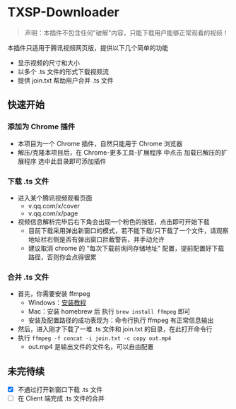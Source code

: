 # TXSP-Downloader

> 声明：本插件不包含任何"破解"内容，只能下载用户能够正常观看的视频！

本插件只适用于腾讯视频网页版，提供以下几个简单的功能

- 显示视频的尺寸和大小
- 以多个 .ts 文件的形式下载视频流
- 提供 join.txt 帮助用户合并 .ts 文件

## 快速开始

### 添加为 Chrome 插件

- 本项目为一个 Chrome 插件，自然只能用于 Chrome 浏览器
- 解压/克隆本项目后，在 Chrome-更多工具-扩展程序 中点击 加载已解压的扩展程序 选中此目录即可添加插件

### 下载 .ts 文件

- 进入某个腾讯视频观看页面
  - v.qq.com/x/cover
  - v.qq.com/x/page
- 视频信息解析完毕后右下角会出现一个粉色的按钮，点击即可开始下载
  - 目前下载采用弹出新窗口的模式，若不能下载/只下载了一个文件，请观察地址栏右侧是否有弹出窗口拦截警告，并手动允许
  - 建议取消 chrome 的 "每次下载前询问存储地址" 配置，提前配置好下载路径，否则你会点得很累

### 合并 .ts 文件

- 首先，你需要安装 ffmpeg
  - Windows：[安装教程](https://www.cnblogs.com/xswl/p/10042195.html)
  - Mac：安装 homebrew 后 执行 `brew install ffmpeg` 即可
  - 安装及配置路径的成功表现为：命令行执行 ffmpeg 有正常信息输出
- 然后，进入刚才下载了一堆 .ts 文件和 join.txt 的目录，在此打开命令行
- 执行 `ffmpeg -f concat -i join.txt -c copy out.mp4`
  - out.mp4 是输出文件的文件名，可以自由配置

## 未完待续

- [x] 不通过打开新窗口下载 .ts 文件
- [ ] 在 Client 端完成 .ts 文件的合并